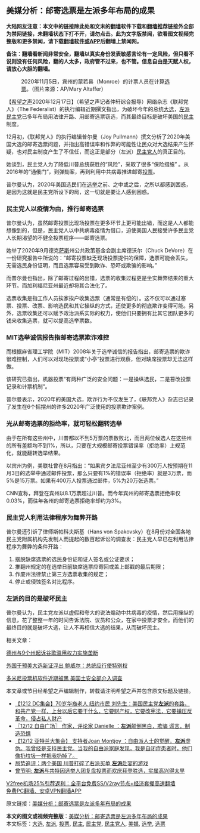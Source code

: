  <h2>美媒分析：邮寄选票是左派多年布局的成果</h2> <p class="notice"><b>大陆网友注意：本文中的链接除此处和文末的<a href="https://github.com/bannedbook/fanqiang" >翻墙</a>软件下载和<a href="https://github.com/killgcd/justmysocks/blob/master/README.md">翻墙推荐</a>链接外全部为禁网链接，未翻墙状态下打不开，请勿点击。此为文字版禁闻，欲看图文视频完整版和更多禁闻，请下载<a href="https://github.com/bannedbook/fanqiang">翻墙软件或APP</a>后翻墙上禁闻网。</p><p>备注：翻墙看新闻非常安全，翻墙以真实身份发表敏感言论有一定风险，但只看不说则没有任何风险，翻的人太多，政府管不过来，也不管。信息自由是天赋人权，请放心大胆的翻墙。</b></p>  <div class="entry"> <figure><figcaption>2020年11月5日，宾州的蒙若县（Monroe）的计票人员在计算<a href="https://www.bannedbook.org/bnews/tag/%E9%80%89%E7%A5%A8/" class="st_tag internal_tag" rel="tag" title="标签 选票 下的日志">选票</a>。（图片来源：AP/Mary Altaffer）</figcaption></figure> <p>【<span class='wp_keywordlink_affiliate'><a href="https://www.soundofhope.org" title="希望之声" target="_blank">希望之声</a></span>2020年12月17日】（希望之声记者仲轩综合报导）网络杂志《联邦党人》（The Federalist）的执行编辑近期撰文指出，为破坏今年的总统<a href="https://www.bannedbook.org/bnews/tag/%e5%a4%a7%e9%80%89/" class="st_tag internal_tag" rel="tag" title="标签 大选 下的日志">大选</a>，<a href="https://www.bannedbook.org/bnews/tag/%e5%b7%a6%e6%b4%be/" class="st_tag internal_tag" rel="tag" title="标签 左派 下的日志">左派</a><a href="https://www.bannedbook.org/bnews/tag/%e6%b0%91%e4%b8%bb%e5%85%9a/" class="st_tag internal_tag" rel="tag" title="标签 民主党 下的日志">民主党</a>已多年布局用法律开路、用邮寄选票窃选，而其最终目标是破坏美国的<a href="https://www.bannedbook.org/bnews/tag/%e6%b0%91%e4%b8%bb/" class="st_tag internal_tag" rel="tag" title="标签 民主 下的日志">民主</a>制度。</p> <p>12月初，《联邦党人》的执行编辑普尔曼（Joy Pullmann）撰文分析了2020年美国大选的邮寄选票问题，并指出高错误率和作弊的可能性让民众对大选结果产生怀疑，也对民主制度产生了不信任，而这正是部分（左派）<a href="https://www.bannedbook.org/bnews/tag/%e6%b0%91%e4%b8%bb%e5%85%9a%e4%ba%ba/" class="st_tag internal_tag" rel="tag" title="标签 民主党人 下的日志">民主党人</a>的真正目的。</p> <p>她谈到，民主党人为了降低川普总统获胜的“风险”，采取了很多“保险措施” 。从2016年的“通俄门”，到弹劾案，再到利用中共病毒推进邮寄<a href="https://www.bannedbook.org/bnews/tag/%E6%8A%95%E7%A5%A8/" class="st_tag internal_tag" rel="tag" title="标签 投票 下的日志">投票</a>。</p> <p>普尔曼认为，2020年美国选民们在<a href="https://www.bannedbook.org/bnews/tag/%e9%80%89%e4%b8%be/" class="st_tag internal_tag" rel="tag" title="标签 选举 下的日志">选举</a>之前、之中或之后，之所以都感到困惑，是因为这就是民主党所设下的局，这一切就是要让人感到困惑。</p> <h3>民主党人以疫情为由，推行邮寄选票</h3> <p>普尔曼认为，虽然邮寄投票比现场投票在更多环节上更可能出错，而这是人人都能想像到的，但是，民主党人以中共病毒疫情为借口，迫使美国人民接受许多民主党人长期渴望的不健全投票程序——邮寄选票。</p>  <p>她举了2020年9月德克<span class='wp_keywordlink'><a href="https://www.bannedbook.org/forum5/topic42.html" title="萨斯、诚信与自救" target="_blank">萨斯</a></span>州公共政策基金会副主席德沃尔（Chuck DeVore）在一份研究报告中所说的：“邮寄投票缺乏现场投票提供的保障，选票可能会丢失，无需选民身份证明，而且选票容易受到欺诈、恐吓或欺骗的影响。”</p> <p>而普尔曼也指出，除了邮寄过程的出错，选票的收集过程更是坐实舞弊结果的重大环节。而加利福尼亚州最近却将其合法化了。</p> <p>选票收集是指工作人员挨家挨户收集选票（通常是有偿的）。这不仅可以通过塞票、投票、改票、影响选民和其它操纵的方式，还使更多的彻底欺诈变得可能。另外，选票收集还可以赋予政治派系实际的权力，使他们只要拥有比其它团队更多的钱来收集选票，就可以提高选举票数。</p> <h3>MIT选举诚信报告指邮寄选票欺诈难控</h3> <p>而根据麻省理工学院（MIT）2008年关于选举诚信的报告指出，邮寄选票的欺诈很难控制，人们可以对现场投票或“小亭”投票进行观察，但对缺席投票却无法这样做。</p> <p>该研究已指出，机器投票“有两种广泛的安全问题：一是操纵选民，二是篡改投票记录和计票机制”。</p>  <p>普尔曼表示，2020年的美国大选，欺诈行为不仅发生了，《联邦党人》杂志已记录了发生在6个摇摆州的许多2020年广泛使用的投票欺诈案例。</p> <h3>光从邮寄选票的拒绝率，就可轻松翻转选举</h3> <p>由于在所有这些州中，川普都以不到5万票的票数败北，而且两位候选人在这些州的所有差额均不到1%，所以，只要在大规模邮寄投票错误率（拒绝率）上规范化，就能翻转选举结果。</p> <p>以宾州为例，美联社曾在8月指出：“如果宾夕法尼亚州至少有300万人按预期在11月3日的选举中通过邮件投票，那么只要有1%的错误率（拒绝率）就是3万票，而5%是15万票。如果有400万人投票通过邮件，5%为20万张选票。”</p> <p>CNN宣称，拜登在宾州以8.1万票超过川普。而今年宾州的邮寄选票拒绝率仅0.03%，而往年各州的邮寄选票拒绝率却约为3%。</p> <h3>民主党人利用法律程序为舞弊开路</h3> <p>普尔曼还引诉了律师斯帕科夫斯基（Hans von Spakovsky）在8月份对全国各地民主党附属机构先发制人而提起的数百起诉讼的调查发：民主党人早已在利用法律程序为舞弊的条件开路：</p>  <ol> <li>摆脱缺席选票的选民身份证和证人签名或公证要求；</li> <li>推翻州规定的在选举日前缺席选票应寄回或盖上邮戳的最后期限；</li> <li>作废州法律禁止第三方选票收集的规定；</li> <li>停止或侵蚀签名对比程序。</li> </ol> <h3>左派的目的是破坏民主</h3> <p>普尔曼认为，民主党左派以虚假和夸大的说法煽动中共病毒的疫情，然后用操纵的信息，花了整整一年的时间告诉法院、议员和公众，在家中投票才安全。而他们的最终目的就是破坏大选，让人不再相信大选的结果，从而破坏民主。</p> <p>相关文章：</p> <p><a href="https://www.soundofhope.org/post/454396">德州与9个州起诉谷歌滥用权力实施垄断</a></p> <p><a href="https://www.soundofhope.org/post/453547">外国干预美大选新证浮出 鲍威尔：总统应行使特别权</a></p> <p><a href="https://www.soundofhope.org/post/453604">多米尼投票机软件近期被黑 美国土安全部介入调查</a></p>  <p>本文章或节目经希望之声编辑制作，转载请注明希望之声并包含原文标题及链接。</p> <ul class='op-related-articles' title='相关阅读'> <li><a href='https://www.bannedbook.org/bnews/bannedvideo/20201217/1449646.html' target='_blank'>【1212 DC集会】70岁华裔老人 纽约市民 刘先生：美国民主党<b>左派</b>的套路，和共产党一样，上台以后它要干什么，它要财产权，它要改宪法，它要镇压反革命，侵占私人财产</a></li> <li><a href='https://www.bannedbook.org/bnews/bannedvideo/20201217/1449606.html' target='_blank'>〖12/12 自由广场〗 作家，评论家 Danielle ：<b>左派</b>颠倒黑白，欺骗 谎言，制造恐惧</a></li> <li><a href='https://www.bannedbook.org/bnews/bannedvideo/20201217/1449572.html' target='_blank'>【12/12 亚特兰大集会】 支持者Joan Montjoy ：自由派人士的觉醒，<b>左派</b>虚伪。我曾经是支持民主党。当我的自由派家庭发现，我是自闭症患者时，他们像扔垃圾一样把我扔掉了。</a></li> <li><a href='https://www.bannedbook.org/bnews/comments/20201216/1448595.html' target='_blank'>局势追评：两个美国 川普打碎了右派买单 <b>左派</b>赴宴的游戏</a></li> <li><a href='https://www.bannedbook.org/bnews/ssgc/20201215/1448041.html' target='_blank'>曾节明: <b>左派</b>与共特因选举人团复盘投票而欢庆拜登胜选，实属高兴得太早</a></li> </ul> <p class="texttj"> <a href="https://github.com/bannedbook/fanqiang/wiki/V2ray%E6%9C%BA%E5%9C%BA" target="_blank">V2free机场25%引荐返利：全平台免费SS/V2ray节点+经济套餐高速翻墙</a><br/> <a href="https://github.com/bannedbook/fanqiang/wiki/%E7%A6%81%E9%97%BB%E7%BD%91%E5%AE%89%E5%8D%93%E7%BF%BB%E5%A2%99%E6%96%B0%E9%97%BBAPP" target="_blank">免费PC翻墙、安卓VPN翻墙APP</a></p><p>原文链接：<a class="src_link"  href="https://www.soundofhope.org/post/454678" target="_blank">美媒分析：邮寄选票是左派多年布局的成果</a></p><a name='sharetosocial'></a>       <div><b>本文的图文或视频完整版</b>：<a href='https://www.bannedbook.org/bnews/comments/20201218/1450110.html'>美媒分析：邮寄选票是左派多年布局的成果</a></div>  </div><!--END ENTRY--> <div class="postfooter"> <div>本文标签：<a href="https://www.bannedbook.org/bnews/tag/%e5%a4%a7%e9%80%89/" rel="tag">大选</a>, <a href="https://www.bannedbook.org/bnews/tag/%e5%b7%a6%e6%b4%be/" rel="tag">左派</a>, <a href="https://www.bannedbook.org/bnews/tag/%E6%8A%95%E7%A5%A8/" rel="tag">投票</a>, <a href="https://www.bannedbook.org/bnews/tag/%e6%b0%91%e4%b8%bb/" rel="tag">民主</a>, <a href="https://www.bannedbook.org/bnews/tag/%e6%b0%91%e4%b8%bb%e5%85%9a/" rel="tag">民主党</a>, <a href="https://www.bannedbook.org/bnews/tag/%e6%b0%91%e4%b8%bb%e5%85%9a%e4%ba%ba/" rel="tag">民主党人</a>, <a href="https://www.bannedbook.org/bnews/tag/%e7%be%8e%e5%aa%92/" rel="tag">美媒</a>, <a href="https://www.bannedbook.org/bnews/tag/%e9%80%89%e4%b8%be/" rel="tag">选举</a>, <a href="https://www.bannedbook.org/bnews/tag/%E9%80%89%E7%A5%A8/" rel="tag">选票</a></div>  </div><!--END POSTFOOTER--> 